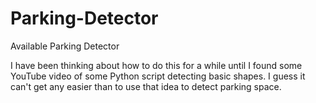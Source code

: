 # Parking-Detector
Available Parking Detector

I have been thinking about how to do this for a while until I found some YouTube video of some Python script detecting basic shapes. 
I guess it can't get any easier than to use that idea to detect parking space. 
